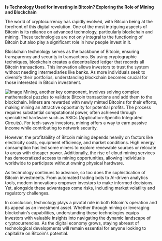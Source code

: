 **Is Technology Used for Investing in Bitcoin? Exploring the Role of Mining and Blockchain**

The world of cryptocurrency has rapidly evolved, with Bitcoin being at the forefront of this digital revolution. One of the most intriguing aspects of Bitcoin is its reliance on advanced technology, particularly blockchain and mining. These technologies are not only integral to the functioning of Bitcoin but also play a significant role in how people invest in it.

Blockchain technology serves as the backbone of Bitcoin, ensuring transparency and security in transactions. By using cryptographic techniques, blockchain creates a decentralized ledger that records all Bitcoin transactions. This innovation allows investors to trust the system without needing intermediaries like banks. As more individuals seek to diversify their portfolios, understanding blockchain becomes crucial for those interested in Bitcoin investment.


![Image](https://github.com/user-attachments/assets/31692037-0104-4703-abd1-696b6a7dd41b)
Mining, another key component, involves solving complex mathematical puzzles to validate Bitcoin transactions and add them to the blockchain. Miners are rewarded with newly minted Bitcoins for their efforts, making mining an attractive opportunity for potential profits. The process requires substantial computational power, often achieved through specialized hardware such as ASICs (Application-Specific Integrated Circuits). For tech-savvy investors, mining offers a way to earn passive income while contributing to network security.

However, the profitability of Bitcoin mining depends heavily on factors like electricity costs, equipment efficiency, and market conditions. High energy consumption has led some miners to explore renewable sources or relocate to areas with cheaper power. Additionally, the rise of cloud mining services has democratized access to mining opportunities, allowing individuals worldwide to participate without owning physical hardware.

As technology continues to advance, so too does the sophistication of Bitcoin investments. From automated trading bots to AI-driven analytics tools, modern innovations empower investors to make informed decisions. Yet, alongside these advantages come risks, including market volatility and regulatory challenges.

In conclusion, technology plays a pivotal role in both Bitcoin's operation and its appeal as an investment asset. Whether through mining or leveraging blockchain's capabilities, understanding these technologies equips investors with valuable insights into navigating the dynamic landscape of cryptocurrencies. As the digital economy grows, staying abreast of technological developments will remain essential for anyone looking to capitalize on Bitcoin's potential.